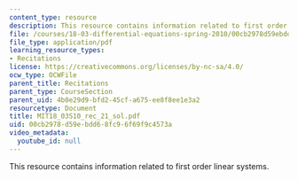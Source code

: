 ```yaml
---
content_type: resource
description: This resource contains information related to first order linear systems.
file: /courses/18-03-differential-equations-spring-2010/00cb2978d59ebdd68fc96f69f9c4573a_MIT18_03S10_rec_21_sol.pdf
file_type: application/pdf
learning_resource_types:
- Recitations
license: https://creativecommons.org/licenses/by-nc-sa/4.0/
ocw_type: OCWFile
parent_title: Recitations
parent_type: CourseSection
parent_uid: 4b0e29d9-bfd2-45cf-a675-ee8f8ee1e3a2
resourcetype: Document
title: MIT18_03S10_rec_21_sol.pdf
uid: 00cb2978-d59e-bdd6-8fc9-6f69f9c4573a
video_metadata:
  youtube_id: null
---
```

This resource contains information related to first order linear systems.